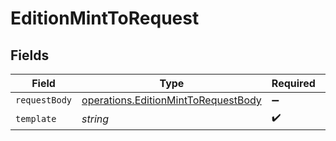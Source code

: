 # EditionMintToRequest


## Fields

| Field                                                                                             | Type                                                                                              | Required                                                                                          | Description                                                                                       |
| ------------------------------------------------------------------------------------------------- | ------------------------------------------------------------------------------------------------- | ------------------------------------------------------------------------------------------------- | ------------------------------------------------------------------------------------------------- |
| `requestBody`                                                                                     | [operations.EditionMintToRequestBody](../../../sdk/models/operations/editionminttorequestbody.md) | :heavy_minus_sign:                                                                                | N/A                                                                                               |
| `template`                                                                                        | *string*                                                                                          | :heavy_check_mark:                                                                                | Template id                                                                                       |